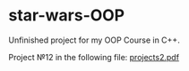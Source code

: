 # star-wars-OOP
Unfinished project for my OOP Course in C++. 

Project №12 in the following file:
[projects2.pdf](https://github.com/petyaiv03/star-wars-OOP/files/9222816/projects2.pdf)
